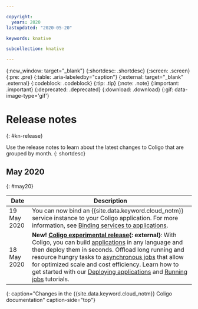 ```yaml
---

copyright:
  years: 2020
lastupdated: "2020-05-20"

keywords: knative

subcollection: knative

---
```


{:new_window: target="_blank"}
{:shortdesc: .shortdesc}
{:screen: .screen}
{:pre: .pre}
{:table: .aria-labeledby="caption"}
{:external: target="_blank" .external}
{:codeblock: .codeblock}
{:tip: .tip}
{:note: .note}
{:important: .important}
{:deprecated: .deprecated}
{:download: .download}
{:gif: data-image-type='gif'}

# Release notes
{: #kn-release}

Use the release notes to learn about the latest changes to Coligo that are grouped by month.
{: shortdesc}

## May 2020
{: #may20}

| Date | Description |
| --------- | -------- |
| 19 May 2020 | You can now bind an {{site.data.keyword.cloud_notm}} service instance to your Coligo application. For more information, see [Binding services to applications](/docs/knative?topic=knative-kn-service-binding). |
| 18 May 2020 | **New! [Coligo experimental release](https://cloud.ibm.com/knative/overview){: external}**: With Coligo, you can build [applications](/docs/knative?topic=knative-application-workloads) in any language and then deploy them in seconds. Offload long running and resource hungry tasks to [asynchronous jobs](/docs/knative?topic=knative-kn-job-deploy) that allow for optimized scale and cost efficiency. Learn how to get started with our [Deploying applications](/docs/knative?topic=knative-knative-deploy-app-tutorial) and [Running jobs](/docs/knative?topic=knative-kn-deploy-job-tutorial) tutorials. |
{: caption="Changes in the {{site.data.keyword.cloud_notm}} Coligo documentation" caption-side="top"}

